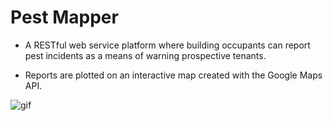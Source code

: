 # Pest Mapper

* A RESTful web service platform where building occupants can report pest incidents as a means of warning prospective tenants.

* Reports are plotted on an interactive map created with the Google Maps API.

![gif](demo.gif)
